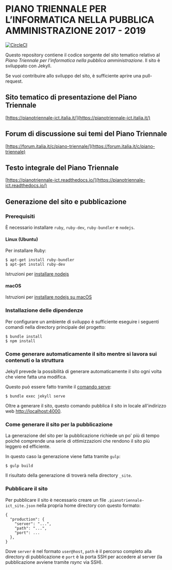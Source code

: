 # PIANO TRIENNALE PER L’INFORMATICA NELLA PUBBLICA AMMINISTRAZIONE 2017 - 2019

[![CircleCI](https://circleci.com/gh/italia/pianotriennale-ict.italia.it.svg?style=svg)](https://circleci.com/gh/italia/pianotriennale-ict.italia.it)

Questo repository contiene il codice sorgente del sito tematico relativo al *Piano Triennale per l'informatica nella pubblica amministrazione*.
Il sito è sviluppato con Jekyll.

Se vuoi contribuire allo sviluppo del sito, è sufficiente aprire una pull-request.

## Sito tematico di presentazione del Piano Triennale
[https://pianotriennale-ict.italia.it/](https://pianotriennale-ict.italia.it/)

## Forum di discussione sui temi del Piano Triennale
[https://forum.italia.it/c/piano-triennale/](https://forum.italia.it/c/piano-triennale)

## Testo integrale del Piano Triennale
[https://pianotriennale-ict.readthedocs.io/](https://pianotriennale-ict.readthedocs.io/)

## Generazione del sito e pubblicazione

### Prerequisiti

È necessario installare `ruby`, `ruby-dev`, `ruby-bundler` e `nodejs`.

#### Linux (Ubuntu)

Per installare Ruby:

    $ apt-get install ruby-bundler
    $ apt-get install ruby-dev

Istruzioni per [installare nodejs](https://nodejs.org/en/download/package-manager/#debian-and-ubuntu-based-linux-distributions)

#### macOS

Istruzioni per [installare nodejs su macOS](https://nodejs.org/en/download/package-manager/#osx)

### Installazione delle dipendenze

Per configurare un ambiente di sviluppo è sufficiente eseguire i seguenti comandi nella directory principale del progetto:

    $ bundle install
    $ npm install

### Come generare automaticamente il sito mentre si lavora sui contenuti o la struttura

Jekyll prevede la possibilità di generare automaticamente il sito ogni volta che viene fatta una modifica.

Questo può essere fatto tramite il [comando serve](https://jekyllrb.com/docs/usage/):

```
$ bundle exec jekyll serve
```

Oltre a generare il sito, questo comando pubblica il sito in locale all'indirizzo web [http://localhost:4000](http://localhost:4000).

### Come generare il sito per la pubblicazione

La generazione del sito per la pubblicazione richiede un po' più di tempo poiché comprende una serie di ottimizzazioni che rendono il sito più leggero ed efficiente.

In questo caso la generazione viene fatta tramite `gulp`:

```
$ gulp build
```

Il risultato della generazione di troverà nella directory `_site`.

### Pubblicare il sito

Per pubblicare il sito è necessario creare un file `.pianotriennale-ict_site.json` nella propria home directory con questo formato:

```
{
  "production": {
    "server": "...",
    "path": "...",
    "port": ...
  },
}
```

Dove `server` è nel formato `user@host`, `path` è il percorso completo alla directory di pubblicazione e `port` è la porta SSH per accedere al server (la pubblicazione avviene tramite _rsync_ via SSH).
